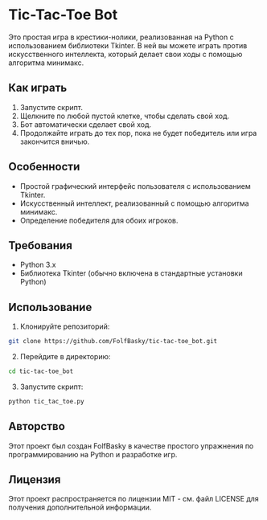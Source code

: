 # Tic-Tac-Toe Bot

Это простая игра в крестики-нолики, реализованная на Python с использованием библиотеки Tkinter. В ней вы можете играть против искусственного интеллекта, который делает свои ходы с помощью алгоритма минимакс.

## Как играть

1. Запустите скрипт.
2. Щелкните по любой пустой клетке, чтобы сделать свой ход.
3. Бот автоматически сделает свой ход.
4. Продолжайте играть до тех пор, пока не будет победитель или игра закончится вничью.

## Особенности

- Простой графический интерфейс пользователя с использованием Tkinter.
- Искусственный интеллект, реализованный с помощью алгоритма минимакс.
- Определение победителя для обоих игроков.

## Требования

- Python 3.x
- Библиотека Tkinter (обычно включена в стандартные установки Python)

## Использование

1. Клонируйте репозиторий:

```bash
git clone https://github.com/FolfBasky/tic-tac-toe_bot.git
```
2. Перейдите в директорию:
```bash
cd tic-tac-toe_bot
```
3. Запустите скрипт:
```bash
python tic_tac_toe.py
```

## Авторство
Этот проект был создан FolfBasky в качестве простого упражнения по программированию на Python и разработке игр.

## Лицензия
Этот проект распространяется по лицензии MIT - см. файл LICENSE для получения дополнительной информации.
